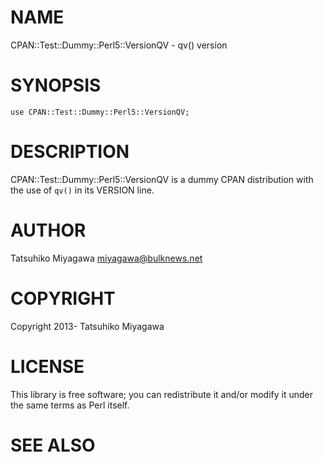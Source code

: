 # NAME

CPAN::Test::Dummy::Perl5::VersionQV - qv() version

# SYNOPSIS

    use CPAN::Test::Dummy::Perl5::VersionQV;

# DESCRIPTION

CPAN::Test::Dummy::Perl5::VersionQV is a dummy CPAN distribution with the use of `qv()` in its VERSION line.

# AUTHOR

Tatsuhiko Miyagawa <miyagawa@bulknews.net>

# COPYRIGHT

Copyright 2013- Tatsuhiko Miyagawa

# LICENSE

This library is free software; you can redistribute it and/or modify
it under the same terms as Perl itself.

# SEE ALSO
